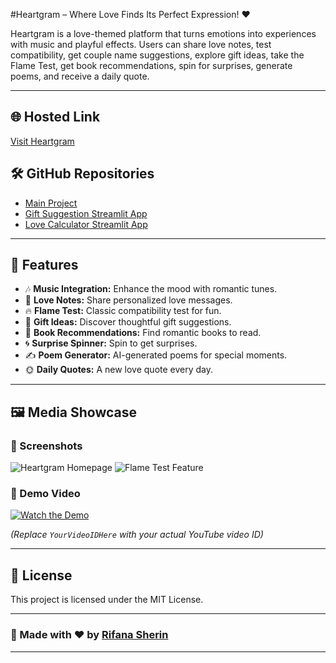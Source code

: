 #Heartgram – Where Love Finds Its Perfect Expression! ❤️

Heartgram is a love-themed platform that turns emotions into experiences with music and playful effects. Users can share love notes, test compatibility, get couple name suggestions, explore gift ideas, take the Flame Test, get book recommendations, spin for surprises, generate poems, and receive a daily quote.

---

## 🌐 Hosted Link
[Visit Heartgram](https://heartgram-git-main-rifana-sherins-projects.vercel.app/)

## 🛠️ GitHub Repositories
- [Main Project](https://github.com/Rifana20/heartgram)
- [Gift Suggestion Streamlit App](https://github.com/Rifana20/gift)
- [Love Calculator Streamlit App](https://github.com/Rifana20/lovecalculator)

---

## 🚀 Features
- 🎶 **Music Integration:** Enhance the mood with romantic tunes.
- 💌 **Love Notes:** Share personalized love messages.
- 🔥 **Flame Test:** Classic compatibility test for fun.
- 🎁 **Gift Ideas:** Discover thoughtful gift suggestions.
- 📖 **Book Recommendations:** Find romantic books to read.
- 🌀 **Surprise Spinner:** Spin to get surprises.
- ✍️ **Poem Generator:** AI-generated poems for special moments.
- 🌞 **Daily Quotes:** A new love quote every day.

---

## 🖼️ Media Showcase
### 📸 Screenshots
![Heartgram Homepage](https://via.placeholder.com/600x300?text=Homepage+Screenshot)
![Flame Test Feature](https://via.placeholder.com/600x300?text=Flame+Test+Feature)

### 🎥 Demo Video
[![Watch the Demo](https://img.youtube.com/vi/YourVideoIDHere/0.jpg)](https://www.youtube.com/watch?v=YourVideoIDHere)

*(Replace `YourVideoIDHere` with your actual YouTube video ID)*

---


## 📜 License
This project is licensed under the MIT License.

---

### 🌸 Made with ❤️ by [Rifana Sherin](https://github.com/Rifana20)

---

